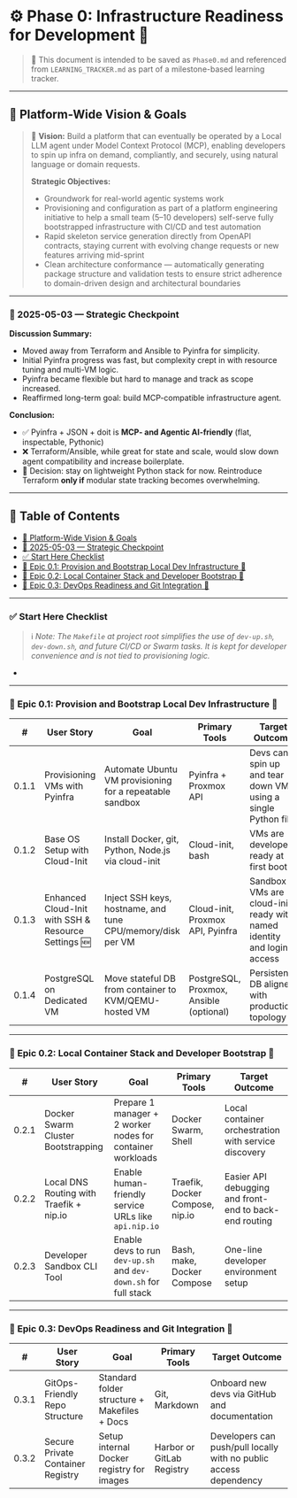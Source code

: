 # ⚙️ Phase 0: Infrastructure Readiness for Development 🐳

> 📌 This document is intended to be saved as `Phase0.md` and referenced from `LEARNING_TRACKER.md` as part of a milestone-based learning tracker.

---

## 🧠 Platform-Wide Vision & Goals

> 🤖 **Vision:** Build a platform that can eventually be operated by a Local LLM agent under Model Context Protocol (MCP), enabling developers to spin up infra on demand, compliantly, and securely, using natural language or domain requests.
>
> **Strategic Objectives:**
>
> * Groundwork for real-world agentic systems work
> * Provisioning and configuration as part of a platform engineering initiative to help a small team (5–10 developers) self-serve fully bootstrapped infrastructure with CI/CD and test automation
> * Rapid skeleton service generation directly from OpenAPI contracts, staying current with evolving change requests or new features arriving mid-sprint
> * Clean architecture conformance — automatically generating package structure and validation tests to ensure strict adherence to domain-driven design and architectural boundaries

---

### 📅 2025-05-03 — Strategic Checkpoint

**Discussion Summary:**

* Moved away from Terraform and Ansible to Pyinfra for simplicity.
* Initial Pyinfra progress was fast, but complexity crept in with resource tuning and multi-VM logic.
* Pyinfra became flexible but hard to manage and track as scope increased.
* Reaffirmed long-term goal: build MCP-compatible infrastructure agent.

**Conclusion:**

* ✅ Pyinfra + JSON + doit is **MCP- and Agentic AI-friendly** (flat, inspectable, Pythonic)
* ❌ Terraform/Ansible, while great for state and scale, would slow down agent compatibility and increase boilerplate.
* 🔄 Decision: stay on lightweight Python stack for now. Reintroduce Terraform **only if** modular state tracking becomes overwhelming.

---

## 📑 Table of Contents

* [🧠 Platform-Wide Vision & Goals](#-platform-wide-vision--goals)
* [📅 2025-05-03 — Strategic Checkpoint](#-2025-05-03--strategic-checkpoint)
* [✅ Start Here Checklist](#-start-here-checklist)
* [🔹 Epic 0.1: Provision and Bootstrap Local Dev Infrastructure 🐳](#-epic-01-provision-and-bootstrap-local-dev-infrastructure-)
* [🔹 Epic 0.2: Local Container Stack and Developer Bootstrap 🐳](#-epic-02-local-container-stack-and-developer-bootstrap-)
* [🔹 Epic 0.3: DevOps Readiness and Git Integration 🐳](#-epic-03-devops-readiness-and-git-integration-)

---

### ✅ Start Here Checklist

> ℹ️ *Note: The `Makefile` at project root simplifies the use of `dev-up.sh`, `dev-down.sh`, and future CI/CD or Swarm tasks. It is kept for developer convenience and is not tied to provisioning logic.*

*

---

### 🔹 Epic 0.1: Provision and Bootstrap Local Dev Infrastructure 🐳

| #     | **User Story**                                      | **Goal**                                                   | **Primary Tools**                       | **Target Outcome**                                                    |
| ----- | --------------------------------------------------- | ---------------------------------------------------------- | --------------------------------------- | --------------------------------------------------------------------- |
| 0.1.1 | Provisioning VMs with Pyinfra                       | Automate Ubuntu VM provisioning for a repeatable sandbox   | Pyinfra + Proxmox API                   | Devs can spin up and tear down VMs using a single Python file         |
| 0.1.2 | Base OS Setup with Cloud-Init                       | Install Docker, git, Python, Node.js via cloud-init        | Cloud-init, bash                        | VMs are developer-ready at first boot                                 |
| 0.1.3 | Enhanced Cloud-Init with SSH & Resource Settings 🆕 | Inject SSH keys, hostname, and tune CPU/memory/disk per VM | Cloud-init, Proxmox API, Pyinfra        | Sandbox VMs are cloud-init ready with named identity and login access |
| 0.1.4 | PostgreSQL on Dedicated VM                          | Move stateful DB from container to KVM/QEMU-hosted VM      | PostgreSQL, Proxmox, Ansible (optional) | Persistent DB aligned with production topology                        |

---

### 🔹 Epic 0.2: Local Container Stack and Developer Bootstrap 🐳

| #     | **User Story**                          | **Goal**                                                        | **Primary Tools**               | **Target Outcome**                                     |
| ----- | --------------------------------------- | --------------------------------------------------------------- | ------------------------------- | ------------------------------------------------------ |
| 0.2.1 | Docker Swarm Cluster Bootstrapping      | Prepare 1 manager + 2 worker nodes for container workloads      | Docker Swarm, Shell             | Local container orchestration with service discovery   |
| 0.2.2 | Local DNS Routing with Traefik + nip.io | Enable human-friendly service URLs like `api.nip.io`            | Traefik, Docker Compose, nip.io | Easier API debugging and front-end to back-end routing |
| 0.2.3 | Developer Sandbox CLI Tool              | Enable devs to run `dev-up.sh` and `dev-down.sh` for full stack | Bash, make, Docker Compose      | One-line developer environment setup                   |

---

### 🔹 Epic 0.3: DevOps Readiness and Git Integration 🐳

| #     | **User Story**                    | **Goal**                                     | **Primary Tools**         | **Target Outcome**                                                |
| ----- | --------------------------------- | -------------------------------------------- | ------------------------- | ----------------------------------------------------------------- |
| 0.3.1 | GitOps-Friendly Repo Structure    | Standard folder structure + Makefiles + Docs | Git, Markdown             | Onboard new devs via GitHub and documentation                     |
| 0.3.2 | Secure Private Container Registry | Setup internal Docker registry for images    | Harbor or GitLab Registry | Developers can push/pull locally with no public access dependency |
